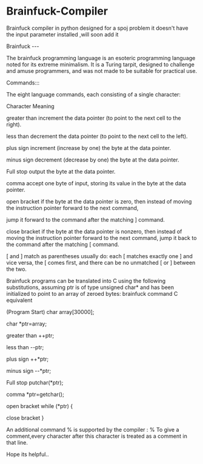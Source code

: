 Brainfuck-Compiler
==================

Brainfuck compiler in python designed for a spoj problem
it doesn't have the input parameter installed ,will soon add it

Brainfuck ---

The brainfuck programming language is an esoteric programming language noted for its extreme minimalism. 
It is a Turing tarpit, designed to challenge and amuse programmers, and was not made to be suitable for practical use.

Commands:::

The eight language commands, each consisting of a single character:

Character   Meaning

greater than		increment the data pointer (to point to the next cell to the right).

less than			decrement the data pointer (to point to the next cell to the left).

plus sign 			increment (increase by one) the byte at the data pointer.

minus sign			decrement (decrease by one) the byte at the data pointer.

Full stop			output the byte at the data pointer.

comma				accept one byte of input, storing its value in the byte at the data pointer.

open bracket		if the byte at the data pointer is zero, then instead of moving the instruction pointer forward to the next command, 

jump 				it forward to the command after the matching ] command.

close bracket		if the byte at the data pointer is nonzero, then instead of moving the instruction pointer forward to the next command, 			jump it back to the command after the matching [ command.

[ and ] match as parentheses usually do: each [ matches exactly one ] and vice versa, the [ comes first, and there can be no unmatched [ or ] between the two.

Brainfuck programs can be translated into C using the following substitutions, assuming ptr is of type unsigned char* and has been initialized to point to an array of zeroed bytes:
brainfuck command 	C equivalent

(Program Start) 	char array[30000];

char *ptr=array;

  greater than		++ptr;

  less than			--ptr;

  plus sign			++*ptr;

  minus sign		--*ptr;

  Full stop			putchar(*ptr);

  comma				*ptr=getchar();

  open bracket		while (*ptr) {

  close bracket		}

  
An additional command % is supported by the compiler :
%    To give a comment,every character after this character is treated as a comment in that line.


Hope its helpful..
